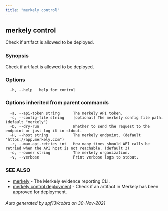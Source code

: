```yaml
---
title: "merkely control"
---
```


## merkely control

Check if artifact is allowed to be deployed.

### Synopsis

Check if artifact is allowed to be deployed.

### Options

```
  -h, --help   help for control
```

### Options inherited from parent commands

```
  -a, --api-token string      The merkely API token.
  -c, --config-file string    [optional] The merkely config file path. (default "merkely")
  -D, --dry-run               Whether to send the request to the endpoint or just log it in stdout.
  -H, --host string           The merkely endpoint. (default "https://app.merkely.com")
  -r, --max-api-retries int   How many times should API calls be retried when the API host is not reachable. (default 3)
  -o, --owner string          The merkely organization.
  -v, --verbose               Print verbose logs to stdout.
```

### SEE ALSO

* [merkely](/client_reference/merkely/)	 - The Merkely evidence reporting CLI.
* [merkely control deployment](/client_reference/merkely_control_deployment/)	 - Check if an artifact in Merkely has been approved for deployment.

###### Auto generated by spf13/cobra on 30-Nov-2021
